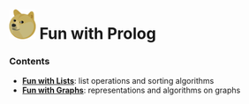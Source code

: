# <img src="https://raw.githubusercontent.com/chrisPiemonte/fun-with-prolog/master/res/doge.png" width="48"> Fun with Prolog

### Contents

 - **[Fun with Lists](https://github.com/chrisPiemonte/fun-with-prolog/blob/master/fun-with-lists.pl)**: list operations and sorting algorithms 
 - **[Fun with Graphs](https://github.com/chrisPiemonte/fun-with-prolog/blob/master/fun-with-graphs.pl)**: representations and algorithms on graphs 


